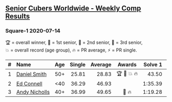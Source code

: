 <style>table {white-space: nowrap;}</style>

## [Senior Cubers Worldwide - Weekly Comp Results](/scw-comp/results/)
### Square-1 2020-07-14

<span style="white-space: nowrap;">🏆 = overall winner</span>, <span style="white-space: nowrap;">🥇 = 1st senior</span>, <span style="white-space: nowrap;">🥈 = 2nd senior</span>, <span style="white-space: nowrap;">🥉 = 3rd senior</span>, <span style="white-space: nowrap;">💥 = overall record (age group)</span>, <span style="white-space: nowrap;">🔥 = PR average</span>, <span style="white-space: nowrap;">⚡ = PR single</span>.

| # | Name | Age | Single | Average | Awards | Solve 1 | Solve 2 | Solve 3 | Solve 4 | Solve 5 | Video |
| :--: | :-- | :--: | --: | --: | :--: | --: | --: | --: | --: | --: | :-- |
| 1 | [Daniel Smith](../../persons/daniel_smith/sq1.md) | 50+ | 25.81 | 28.83 | 🏆 🥇 💥 🔥 | 43.50 | 29.88 | 26.70 | 29.92 | 25.81 | [Link](https://www.facebook.com/events/413064016333950/permalink/416744259299259) |
| 2 | [Ed Connell](../../persons/ed_connell/sq1.md) | <40 | 36.29 | 46.93 |  | 1:35.39 | 50.17 | 37.81 | 36.29 | 52.82 | [Link](https://www.facebook.com/events/413064016333950/permalink/416497099323975) |
| 3 | [Andy Nicholls](../../persons/andy_nicholls/sq1.md) | 40+ | 36.99 | 49.65 | 🥈 🔥 | 1:19.28 | 50.45 | 36.99 | 38.81 | 59.68 | [Link](https://www.facebook.com/events/413064016333950/permalink/415320132775005) |

<!-- Global site tag (gtag.js) - Google Analytics -->
<script async src="https://www.googletagmanager.com/gtag/js?id=UA-86348435-3"></script>
<script>window.dataLayer = window.dataLayer || []; function gtag() {dataLayer.push(arguments);} gtag('js', new Date()); gtag('config', 'UA-86348435-3');</script>
